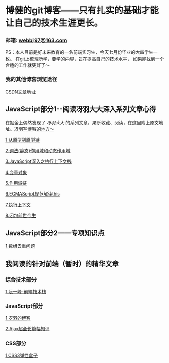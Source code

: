 # 博健的git博客——只有扎实的基础才能让自己的技术生涯更长。
### 邮箱: webbj97@163.com
PS：本人目前是好未来教育的一名前端实习生，今天七月份毕业的大四学生一枚。
在git上梳理所学，要学的内容，旨在提高自己的技术水平， 如果能找到一个合适的工作就更好了～
### 我的其他博客浏览途径
[CSDN文章地址](https://blog.csdn.net/jbj6568839z)  

## JavaScript部分1--阅读冴羽大大深入系列文章心得 
在掘金上偶然发现了 _冴羽大大_ 的系列文章，果断收藏、阅读，在这里附上原文地址。[冴羽写博客的地方～](https://github.com/mqyqingfeng/Blog)

[1.从原型到原型链](https://github.com/webbj97/summary/blob/master/Blog-%E6%B7%B1%E5%85%A5js%E8%AF%BB%E5%90%8E%E6%84%9F/1.%E4%BB%8E%E5%8E%9F%E5%9E%8B%E5%88%B0%E5%8E%9F%E5%9E%8B%E9%93%BE.md)  

[2.词法(静态)作用域和动态作用域](https://github.com/webbj97/summary/blob/master/Blog-%E6%B7%B1%E5%85%A5js%E8%AF%BB%E5%90%8E%E6%84%9F/2.%E8%AF%8D%E6%B3%95%E4%BD%9C%E7%94%A8%E5%9F%9F%E5%92%8C%E5%8A%A8%E6%80%81%E4%BD%9C%E7%94%A8%E5%9F%9F.md)

[3.JavaScript深入之执行上下文栈](https://github.com/webbj97/summary/blob/master/Blog-%E6%B7%B1%E5%85%A5js%E8%AF%BB%E5%90%8E%E6%84%9F/3.%E6%89%A7%E8%A1%8C%E4%B8%8A%E4%B8%8B%E6%96%87.md)

[4.变量对象](https://github.com/webbj97/summary/blob/master/Blog-%E6%B7%B1%E5%85%A5js%E8%AF%BB%E5%90%8E%E6%84%9F/4.%E6%B7%B1%E5%85%A5%E5%8F%98%E9%87%8F%E5%AF%B9%E8%B1%A1.md)

[5.作用域链](https://github.com/webbj97/summary/blob/master/Blog-%E6%B7%B1%E5%85%A5js%E8%AF%BB%E5%90%8E%E6%84%9F/5.%E4%BD%9C%E7%94%A8%E5%9F%9F%E9%93%BE.md)

[6.ECMAScript规范解读this](https://github.com/webbj97/summary/blob/master/Blog-%E6%B7%B1%E5%85%A5js%E8%AF%BB%E5%90%8E%E6%84%9F/6.%E4%BB%8EECMAScript%E8%A7%84%E8%8C%83%E8%A7%A3%E8%AF%BBthis.md)

[7.执行上下文](https://github.com/webbj97/summary/blob/master/Blog-%E6%B7%B1%E5%85%A5js%E8%AF%BB%E5%90%8E%E6%84%9F/7.%E6%89%A7%E8%A1%8C%E4%B8%8A%E4%B8%8B%E6%96%87.md)

[8.闭包前世今生](https://github.com/webbj97/summary/blob/master/Blog-%E6%B7%B1%E5%85%A5js%E8%AF%BB%E5%90%8E%E6%84%9F/8.%E9%97%AD%E5%8C%85%E7%9A%84%E5%89%8D%E4%B8%96%E4%BB%8A%E7%94%9F.md)

## JavaScript部分2——专项知识点

[1.数组去重问题](https://github.com/webbj97/summary/blob/master/Blog-%E4%B8%93%E9%A2%98js%E8%AF%BB%E5%90%8E%E6%84%9F/1.%E6%95%B0%E7%BB%84%E5%8E%BB%E9%87%8D%E9%97%AE%E9%A2%98.md)

## 我阅读的针对前端（暂时）的精华文章
### 综合技术部分
[1.阮一峰-前端技术栈](https://github.com/ruanyf/jstraining/blob/master/docs/history.md) 

### JavaScript部分
[1.冴羽的博客](https://github.com/mqyqingfeng/Blog) 

[2.Ajax超全长篇幅知识](https://juejin.im/post/58c883ecb123db005311861a)

### CSS部分
[1.CSS3弹性盒子](http://www.ruanyifeng.com/blog/2015/07/flex-grammar.html)

